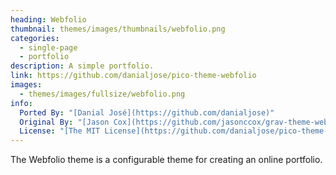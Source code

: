 ```yaml
---
heading: Webfolio
thumbnail: themes/images/thumbnails/webfolio.png
categories:
  - single-page
  - portfolio
description: A simple portfolio.
link: https://github.com/danialjose/pico-theme-webfolio
images:
  - themes/images/fullsize/webfolio.png
info:
  Ported By: "[Danial José](https://github.com/danialjose)"
  Original By: "[Jason Cox](https://github.com/jasonccox/grav-theme-webfolio)"
  License: "[The MIT License](https://github.com/danialjose/pico-theme-webfolio/blob/main/LICENSE)"
---
```



The Webfolio theme is a configurable theme for creating an online portfolio.